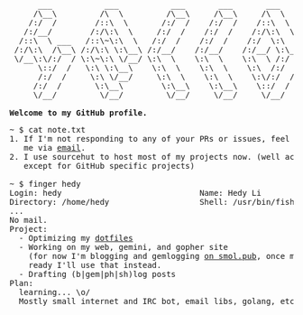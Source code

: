 <pre>
      ___           ___           ___       ___       ___     
     /\__\         /\  \         /\__\     /\__\     /\  \    
    /:/  /        /::\  \       /:/  /    /:/  /    /::\  \   
   /:/__/        /:/\:\  \     /:/  /    /:/  /    /:/\:\  \  
  /::\  \ ___   /::\~\:\  \   /:/  /    /:/  /    /:/  \:\  \ 
 /:/\:\  /\__\ /:/\:\ \:\__\ /:/__/    /:/__/    /:/__/ \:\__\
 \/__\:\/:/  / \:\~\:\ \/__/ \:\  \    \:\  \    \:\  \ /:/  /
      \::/  /   \:\ \:\__\    \:\  \    \:\  \    \:\  /:/  / 
      /:/  /     \:\ \/__/     \:\  \    \:\  \    \:\/:/  /  
     /:/  /       \:\__\        \:\__\    \:\__\    \::/  /   
     \/__/         \/__/         \/__/     \/__/     \/__/    

<strong>Welcome to my GitHub profile.</strong>
</pre>
<pre>
~ $ cat note.txt
1. If I'm not responding to any of your PRs or issues, feel free to remind
   me via <a href="mailto:hedy@tilde.cafe">email</a>.
2. I use sourcehut to host most of my projects now. (well actually <em>all</em>
   except for GitHub specific projects)

~ $ finger hedy
Login: hedy                             Name: Hedy Li
Directory: /home/hedy                   Shell: /usr/bin/fish
...
No mail.
Project:
  - Optimizing my <a href="https://github.com/hedythedev/dotfiles">dotfiles</a>
  - Working on my web, gemini, and gopher site
    (for now I'm blogging and gemlogging <a href="hedy.smol.pub">on smol.pub</a>, once my own site is
    ready I'll use that instead.
  - Drafting (b|gem|ph|sh)log posts
Plan:
  learning... \o/
  Mostly small internet and IRC bot, email libs, golang, etc and related stuff
</pre>

<!-- This profile readme is WIP :) -->

